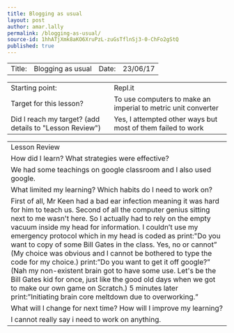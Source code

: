 ```yaml
---
title: Blogging as usual
layout: post
author: amar.lally
permalink: /blogging-as-usual/
source-id: 1hhATjXmk8aKO6XruPzL-zuGsTflnSj3-0-ChFo2gStQ
published: true
---
```

<table>
  <tr>
    <td>Title:  </td>
    <td>Blogging as usual</td>
    <td> Date:  </td>
    <td>23/06/17</td>
  </tr>
</table>


<table>
  <tr>
    <td>Starting point:</td>
    <td>Repl.it</td>
  </tr>
  <tr>
    <td>Target for this lesson?</td>
    <td>To use computers to make an imperial to metric unit converter</td>
  </tr>
  <tr>
    <td>Did I reach my target? 
(add details to "Lesson Review")</td>
    <td>Yes, I attempted other ways but most of them failed to work</td>
  </tr>
</table>


<table>
  <tr>
    <td>Lesson Review</td>
  </tr>
  <tr>
    <td>How did I learn? What strategies were effective? </td>
  </tr>
  <tr>
    <td>We had some teachings on google classroom and I also used google. </td>
  </tr>
  <tr>
    <td>What limited my learning? Which habits do I need to work on? </td>
  </tr>
  <tr>
    <td>First of all, Mr Keen had a bad ear infection meaning it was hard for him to teach us. Second of all the computer genius sitting next to me wasn't here. So I actually had to rely on the empty vacuum inside my head for information. I couldn’t use my emergency protocol which in my head is coded as
print:"Do you want to copy of some Bill Gates in the class. Yes, no or cannot”
(My choice was obvious and I cannot be bothered to type the code for my choice.)
print:”Do you want to get it off google?”
(Nah my non-existent brain got to have some use. Let's be the Bill Gates kid for once, just like the good old days when we got to make our own game on Scratch.)
5 minutes later
print:”Initiating brain core meltdown due to overworking.”

</td>
  </tr>
  <tr>
    <td>What will I change for next time? How will I improve my learning?</td>
  </tr>
  <tr>
    <td>I cannot really say i need to work on anything.</td>
  </tr>
</table>


